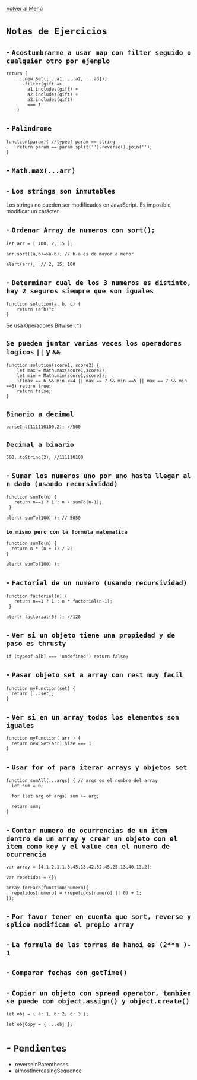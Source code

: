 [Volver al Menú](../root.md)

# `Notas de Ejercicios `

## - `Acostumbrarme a usar map con filter seguido o cualquier otro por ejemplo`

```
return [
    ...new Set([...a1, ...a2, ...a3])]
      .filter(gift =>
        a1.includes(gift) +
        a2.includes(gift) +
        a3.includes(gift)
        === 1
    )
```

## - `Palindrome`

```
function(param){ //typeof param == string
    return param == param.split('').reverse().join('');
}
```

## - `Math.max(...arr)`

## - `Los strings son inmutables`

Los strings no pueden ser modificados en JavaScript. Es imposible modificar un carácter.

## - `Ordenar Array de numeros con sort();`

```
let arr = [ 100, 2, 15 ];

arr.sort((a,b)=>a-b); // b-a es de mayor a menor

alert(arr);  // 2, 15, 100
```

## - `Determinar cual de los 3 numeros es distinto, hay 2 seguros siempre que son iguales`

```
function solution(a, b, c) {
    return (a^b)^c
}
```

Se usa Operadores Bitwise `(^)`

## `Se pueden juntar varias veces los operadores logicos` `||` y `&&`

```
function solution(score1, score2) {
    let max = Math.max(score1,score2);
    let min = Math.min(score1,score2);
    if(max == 6 && min <=4 || max == 7 && min ==5 || max == 7 && min ==6) return true;
    return false;
}
```

## `Binario a decimal`

```
parseInt(111110100,2); //500
```

## `Decimal a binario`

```
500..toString(2); //111110100
```

## - `Sumar los numeros uno por uno hasta llegar al n dado (usando recursividad)`

```
function sumTo(n) {
   return n==1 ? 1 : n + sumTo(n-1);
 }

alert( sumTo(100) ); // 5050
```

### `Lo mismo pero con la formula matematica`

```
function sumTo(n) {
  return n * (n + 1) / 2;
}

alert( sumTo(100) );
```

## - `Factorial de un numero (usando recursividad)`

```
function factorial(n) {
   return n==1 ? 1 : n * factorial(n-1);
 }

alert( factorial(5) ); //120
```

## - `Ver si un objeto tiene una propiedad y de paso es thrusty`

```
if (typeof a[b] === 'undefined') return false;
```

## - `Pasar objeto set a array con rest muy facil`

```
function myFunction(set) {
  return [...set];
}
```

## - `Ver si en un array todos los elementos son iguales`

```
function myFunction( arr ) {
  return new Set(arr).size === 1
}
```

## - `Usar for of para iterar arrays y objetos set`

```
function sumAll(...args) { // args es el nombre del array
  let sum = 0;

  for (let arg of args) sum += arg;

  return sum;
}
```

## - `Contar numero de ocurrencias de un item dentro de un array y crear un objeto con el item como key y el value con el numero de ocurrencia`

```
var array = [4,1,2,1,1,3,45,13,42,52,45,25,13,40,13,2];

var repetidos = {};

array.forEach(function(numero){
  repetidos[numero] = (repetidos[numero] || 0) + 1;
});
```

## - `Por favor tener en cuenta que sort, reverse y splice modifican el propio array`

## - `La formula de las torres de hanoi es (2**n )- 1`

## - `Comparar fechas con getTime()`

## - `Copiar un objeto con spread operator, tambien se puede con object.assign() y object.create()`

```
let obj = { a: 1, b: 2, c: 3 };

let objCopy = { ...obj };
```

# - `Pendientes`

- reverseInParentheses
- almostIncreasingSequence
